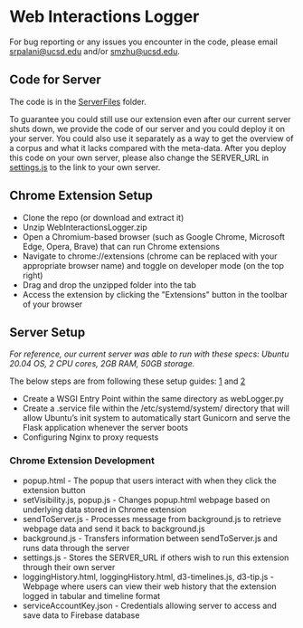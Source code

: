 # Web Interactions Logger

For bug reporting or any issues you encounter in the code, please email srpalani@ucsd.edu and/or smzhu@ucsd.edu.

## Code for Server

The code is in the [ServerFiles](https://github.com/creativecolab/WebInteractionsLogger/tree/main/WebInteractionsServerFiles) folder.

To guarantee you could still use our extension even after our current server shuts down, we provide the code of our server and you could deploy it on your server. You could also use it separately as a way to get the overview of a corpus and what it lacks compared with the meta-data. After you deploy this code on your own server, please also change the SERVER_URL in [settings.js](https://github.com/creativecolab/WebInteractionsLogger/tree/main/WebInteractionsExtension/settings.js) to the link to your own server.

## Chrome Extension Setup 
- Clone the repo (or download and extract it)
- Unzip WebInteractionsLogger.zip
- Open a Chromium-based browser (such as Google Chrome, Microsoft Edge, Opera, Brave) that can run Chrome extensions
- Navigate to chrome://extensions (chrome can be replaced with your appropriate browser name) and toggle on developer mode (on the top right)
- Drag and drop the unzipped folder into the tab
- Access the extension by clicking the "Extensions" button in the toolbar of your browser

## Server Setup
*For reference, our current server was able to run with these specs: Ubuntu 20.04 OS, 2 CPU cores, 2GB RAM, 50GB storage.*

The below steps are from following these setup guides: [1](https://blog.miguelgrinberg.com/post/running-a-flask-application-as-a-service-with-systemd) and [2](https://www.digitalocean.com/community/tutorials/how-to-serve-flask-applications-with-gunicorn-and-nginx-on-ubuntu-18-04#step-5-configuring-nginx-to-proxy-requests)

- Create a WSGI Entry Point within the same directory as webLogger.py
- Create a .service file within the /etc/systemd/system/ directory that will allow Ubuntu’s init system to automatically start Gunicorn and serve the Flask application whenever the server boots
- Configuring Nginx to proxy requests

### Chrome Extension Development
- popup.html - The popup that users interact with when they click the extension button
- setVisibility.js, popup.js - Changes popup.html webpage based on underlying data stored in Chrome extension
- sendToServer.js - Processes message from background.js to retrieve webpage data and send it back to background.js
- background.js - Transfers information between sendToServer.js and runs data through the server
- settings.js - Stores the SERVER_URL if others wish to run this extension through their own server
- loggingHistory.html, loggingHistory.html, d3-timelines.js, d3-tip.js - Webpage where users can view their web history that the extension logged in tabular and timeline format
- serviceAccountKey.json - Credentials allowing server to access and save data to Firebase database